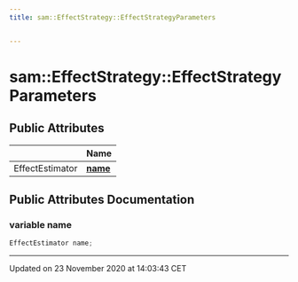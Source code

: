 ```yaml
---
title: sam::EffectStrategy::EffectStrategyParameters


---
```


# sam::EffectStrategy::EffectStrategyParameters





















## Public Attributes

|                | Name           |
| -------------- | -------------- |
| EffectEstimator | **[name](/doxygen/Classes/structsam_1_1_effect_strategy_1_1_effect_strategy_parameters/#variable-name)**  |
















## Public Attributes Documentation

### variable name

```cpp
EffectEstimator name;
```

































-------------------------------

Updated on 23 November 2020 at 14:03:43 CET